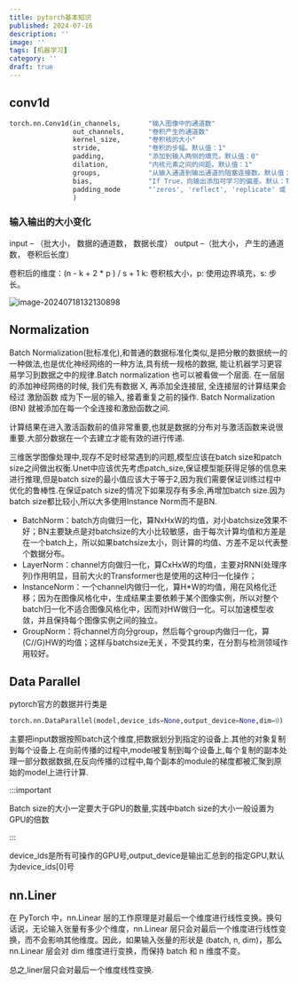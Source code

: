 ```yaml
---
title: pytorch基本知识
published: 2024-07-16
description: ''
image: ''
tags: [机器学习]
category: ''
draft: true 
---
```


## conv1d

```python
torch.nn.Conv1d(in_channels,       "输入图像中的通道数"
                out_channels,      "卷积产生的通道数"
                kernel_size,       "卷积核的大小"
                stride,            "卷积的步幅。默认值：1"
                padding,           "添加到输入两侧的填充。默认值：0"
                dilation,          "内核元素之间的间距。默认值：1"
                groups,            "从输入通道到输出通道的阻塞连接数。默认值：1"
                bias,              "If True，向输出添加可学习的偏差。默认：True"
                padding_mode       "'zeros', 'reflect', 'replicate' 或 'circular'. 默认：'zeros'"
                )
```

### 输入输出的大小变化

input – （批大小， 数据的通道数， 数据长度）
output –（批大小， 产生的通道数， 卷积后长度）

卷积后的维度：(n - k + 2 * p ) / s + 1
k: 卷积核大小，p: 使用边界填充，s: 步长。

![image-20240718132130898](https://p.ipic.vip/1rwxiy.png)

## Normalization

Batch Normalization(批标准化),和普通的数据标准化类似,是把分散的数据统一的一种做法,也是优化神经网络的一种方法,具有统一规格的数据, 能让机器学习更容易学习到数据之中的规律.Batch normalization 也可以被看做一个层面. 在一层层的添加神经网络的时候, 我们先有数据 X, 再添加全连接层, 全连接层的计算结果会经过 激励函数 成为下一层的输入, 接着重复之前的操作. Batch Normalization (BN) 就被添加在每一个全连接和激励函数之间.

计算结果在进入激活函数前的值非常重要,也就是数据的分布对与激活函数来说很重要.大部分数据在一个去建立才能有效的进行传递.

三维医学图像处理中,现存不足时经常遇到的问题,模型应该在batch size和patch size之间做出权衡.Unet中应该优先考虑patch_size,保证模型能获得足够的信息来进行推理,但是batch size的最小值应该大于等于2,因为我们需要保证训练过程中优化的鲁棒性.在保证patch size的情况下如果现存有多余,再增加batch size.因为batch size都比较小,所以大多使用Instance Norm而不是BN.

- BatchNorm：batch方向做归一化，算NxHxW的均值，对小batchsize效果不好；BN主要缺点是对batchsize的大小比较敏感，由于每次计算均值和方差是在一个batch上，所以如果batchsize太小，则计算的均值、方差不足以代表整个数据分布。
- LayerNorm：channel方向做归一化，算CxHxW的均值，主要对RNN(处理序列)作用明显，目前大火的Transformer也是使用的这种归一化操作；
- InstanceNorm：一个channel内做归一化，算H*W的均值，用在风格化迁移；因为在图像风格化中，生成结果主要依赖于某个图像实例，所以对整个batch归一化不适合图像风格化中，因而对HW做归一化。可以加速模型收敛，并且保持每个图像实例之间的独立。
- GroupNorm：将channel方向分group，然后每个group内做归一化，算(C//G)HW的均值；这样与batchsize无关，不受其约束，在分割与检测领域作用较好。

## Data Parallel

pytorch官方的数据并行类是

```python
torch.nn.DataParallel(model,device_ids=None,output_device=None,dim=0)
```

主要把input数据按照batch这个维度,把数据划分到指定的设备上.其他的对象复制到每个设备上.在向前传播的过程中,model被复制到每个设备上,每个复制的副本处理一部分数据数据,在反向传播的过程中,每个副本的module的梯度都被汇聚到原始的model上进行计算.

:::important

Batch size的大小一定要大于GPU的数量,实践中batch size的大小一般设置为GPU的倍数

:::

device_ids是所有可操作的GPU号,output_device是输出汇总到的指定GPU,默认为device_ids[0]号

## nn.Liner
在 PyTorch 中，nn.Linear 层的工作原理是对最后一个维度进行线性变换。换句话说，无论输入张量有多少个维度，nn.Linear 层只会对最后一个维度进行线性变换，而不会影响其他维度。因此，如果输入张量的形状是 (batch, n, dim)，那么 nn.Linear 层会对 dim 维度进行变换，而保持 batch 和 n 维度不变。

总之,liner层只会对最后一个维度线性变换.